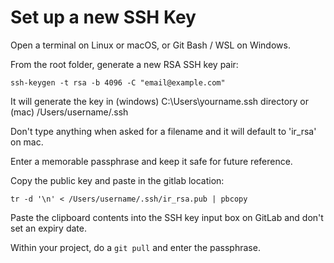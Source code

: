 # Set up a new SSH Key

Open a terminal on Linux or macOS, or Git Bash / WSL on Windows.

From the root folder, generate a new RSA SSH key pair:
```
ssh-keygen -t rsa -b 4096 -C "email@example.com"  
```
It will generate the key in (windows) C:\Users\yourname.ssh directory or (mac) /Users/username/.ssh

Don't type anything when asked for a filename and it will default to 'ir_rsa' on mac.

Enter a memorable passphrase and keep it safe for future reference.

Copy the public key and paste in the gitlab location:

```
tr -d '\n' < /Users/username/.ssh/ir_rsa.pub | pbcopy
```

Paste the clipboard contents into the SSH key input box on GitLab and don't set an expiry date.

Within your project, do a `git pull` and enter the passphrase.